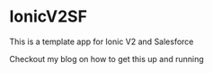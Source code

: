 # IonicV2SF
This is a template app for Ionic V2 and Salesforce

Checkout my blog on how to get this up and running 
